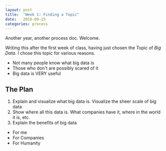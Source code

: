 ```yaml
---
layout: post
title:  "Week 1: Finding a Topic"
date:   2016-09-15
categories: process
---
```


Another year, another process doc. Welcome.

Writing this after the first week of class, having just chosen the Topic of _Big Data_. I chose this topic for various reasons.

- Not many people know what big data is
- Those who don't are possibly scared of it
- Big data is VERY useful

## The Plan

1. Explain and visualize what big data is. Visualize the sheer scale of big data
2. Show where all this data is. What companies have it, where in the world it is, etc.
3. Explain the benefits of big data
- For me
- For Companies
- For Humanity


